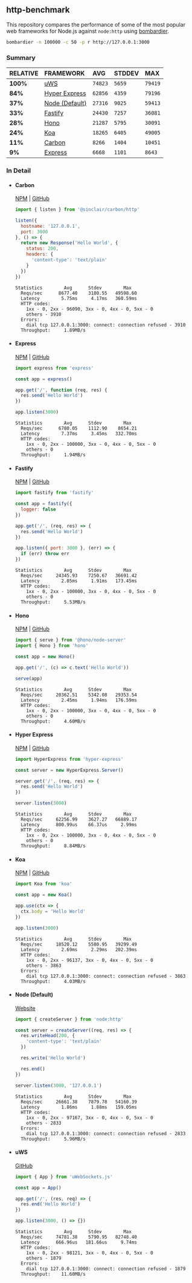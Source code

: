 ## http-benchmark

This repository compares the performance of some of the most popular web frameworks for Node.js against `node:http` using [bombardier](https://github.com/codesenberg/bombardier).

```bash
bombardier -n 100000 -c 50 -p r http://127.0.0.1:3000
```

### Summary

| RELATIVE | FRAMEWORK | AVG | STDDEV | MAX |
| :--- | :--- | :--- | :--- | :--- |
| **100%** | [uWS](#uws) | `74823` | `5659` | `79419` |
| **84%** | [Hyper Express](#hyper-express) | `62856` | `4359` | `79196` |
| **37%** | [Node (Default)](#node-default) | `27316` | `9025` | `59413` |
| **33%** | [Fastify](#fastify) | `24430` | `7257` | `36081` |
| **28%** | [Hono](#hono) | `21287` | `5795` | `30091` |
| **24%** | [Koa](#koa) | `18265` | `6405` | `49005` |
| **11%** | [Carbon](#carbon) | `8266` | `1404` | `10451` |
| **9%** | [Express](#express) | `6668` | `1101` | `8643` |


### In Detail

- #### Carbon
  [NPM](https://npmjs.com/@sinclair/carbon) | [GitHub](https://github.com/sinclairzx81/carbon)
  ```js
  import { listen } from '@sinclair/carbon/http'

  listen({
    hostname: '127.0.0.1',
    port: 3000
  }, () => {
    return new Response('Hello World', {
      status: 200,
      headers: {
        'content-type': 'text/plain'
      }
    })
  })
  ```

  ```
  Statistics        Avg      Stdev        Max
    Reqs/sec      8677.40    3180.55   49598.60
    Latency        5.75ms     4.17ms   360.59ms
    HTTP codes:
      1xx - 0, 2xx - 96090, 3xx - 0, 4xx - 0, 5xx - 0
      others - 3910
    Errors:
      dial tcp 127.0.0.1:3000: connect: connection refused - 3910
    Throughput:     1.89MB/s
  ```

- #### Express
  [NPM](https://npmjs.com/express) | [GitHub](https://github.com/expressjs/express)
  ```js
  import express from 'express'

  const app = express()

  app.get('/', function (req, res) {
    res.send('Hello World')
  })

  app.listen(3000)
  ```

  ```
  Statistics        Avg      Stdev        Max
    Reqs/sec      6780.05    1112.90    8654.21
    Latency        7.37ms     3.45ms   332.70ms
    HTTP codes:
      1xx - 0, 2xx - 100000, 3xx - 0, 4xx - 0, 5xx - 0
      others - 0
    Throughput:     1.94MB/s
  ```

- #### Fastify
  [NPM](https://npmjs.com/fastify) | [GitHub](https://github.com/fastify/fastify)
  ```js
  import fastify from 'fastify'

  const app = fastify({
    logger: false
  })

  app.get('/', (req, res) => {
    res.send('Hello World')
  })

  app.listen({ port: 3000 }, (err) => {
    if (err) throw err
  })
  ```

  ```
  Statistics        Avg      Stdev        Max
    Reqs/sec     24345.93    7250.67   36691.42
    Latency        2.05ms     1.91ms   173.45ms
    HTTP codes:
      1xx - 0, 2xx - 100000, 3xx - 0, 4xx - 0, 5xx - 0
      others - 0
    Throughput:     5.53MB/s
  ```

- #### Hono
  [NPM](https://npmjs.com/hono) | [GitHub](https://github.com/honojs/hono)
  ```js
  import { serve } from '@hono/node-server'
  import { Hono } from 'hono'

  const app = new Hono()

  app.get('/', (c) => c.text('Hello World'))

  serve(app)
  ```

  ```
  Statistics        Avg      Stdev        Max
    Reqs/sec     20362.51    5342.08   29353.54
    Latency        2.45ms     1.94ms   176.59ms
    HTTP codes:
      1xx - 0, 2xx - 100000, 3xx - 0, 4xx - 0, 5xx - 0
      others - 0
    Throughput:     4.60MB/s
  ```

- #### Hyper Express
  [NPM](https://npmjs.com/hyper-express) | [GitHub](https://github.com/kartikk221/hyper-express)
  ```js
  import HyperExpress from 'hyper-express'

  const server = new HyperExpress.Server()

  server.get('/', (req, res) => {
    res.send('Hello World')
  })

  server.listen(3000)
  ```

  ```
  Statistics        Avg      Stdev        Max
    Reqs/sec     62256.99    3627.27   66889.17
    Latency      800.99us    66.37us     2.99ms
    HTTP codes:
      1xx - 0, 2xx - 100000, 3xx - 0, 4xx - 0, 5xx - 0
      others - 0
    Throughput:     8.84MB/s
  ```

- #### Koa
  [NPM](https://npmjs.com/koa) | [GitHub](https://github.com/koajs/koa)
  ```js
  import Koa from 'koa'

  const app = new Koa()

  app.use(ctx => {
    ctx.body = 'Hello World'
  })

  app.listen(3000)
  ```

  ```
  Statistics        Avg      Stdev        Max
    Reqs/sec     18520.12    5580.95   39299.49
    Latency        2.69ms     2.29ms   202.39ms
    HTTP codes:
      1xx - 0, 2xx - 96137, 3xx - 0, 4xx - 0, 5xx - 0
      others - 3863
    Errors:
      dial tcp 127.0.0.1:3000: connect: connection refused - 3863
    Throughput:     4.03MB/s
  ```

- #### Node (Default)
  [Website](https://nodejs.org/api/http.html)
  ```js
  import { createServer } from 'node:http'

  const server = createServer((req, res) => {
    res.writeHead(200, {
      'content-type': 'text/plain'
    })

    res.write('Hello World')

    res.end()
  })

  server.listen(3000, '127.0.0.1')
  ```

  ```
  Statistics        Avg      Stdev        Max
    Reqs/sec     26661.38    7879.78   54160.39
    Latency        1.86ms     1.88ms   159.05ms
    HTTP codes:
      1xx - 0, 2xx - 97167, 3xx - 0, 4xx - 0, 5xx - 0
      others - 2833
    Errors:
      dial tcp 127.0.0.1:3000: connect: connection refused - 2833
    Throughput:     5.96MB/s
  ```

- #### uWS
  [GitHub](https://github.com/uNetworking/uWebSockets.js)
  ```js
  import { App } from 'uWebSockets.js'

  const app = App()

  app.get('/', (res, req) => {
    res.end('Hello World')
  })

  app.listen(3000, () => {})
  ```

  ```
  Statistics        Avg      Stdev        Max
    Reqs/sec     74781.38    5790.95   82748.40
    Latency      666.96us   181.66us     9.74ms
    HTTP codes:
      1xx - 0, 2xx - 98121, 3xx - 0, 4xx - 0, 5xx - 0
      others - 1879
    Errors:
      dial tcp 127.0.0.1:3000: connect: connection refused - 1879
    Throughput:    11.60MB/s
  ```


